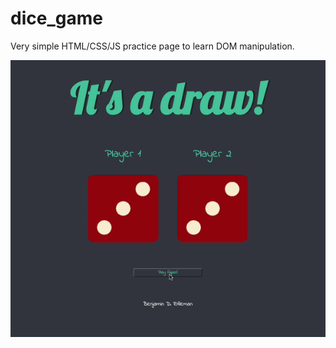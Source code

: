 # dice_game
Very simple HTML/CSS/JS practice page to learn DOM manipulation.

![](https://github.com/rifleben/dice_game/blob/main/diceGame.gif)
